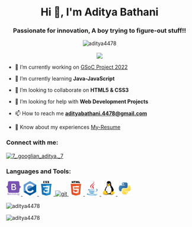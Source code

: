 <h1 align="center">Hi 👋, I'm Aditya Bathani</h1>
<h3 align="center">Passionate for innovation, A boy trying to figure-out stuff!!</h3>

<p align="center"> 
  <img src="https://komarev.com/ghpvc/?username=aditya4478&label=Profile%20views&color=0e75b6&style=flat" alt="aditya4478" /> 
</p>
<p align="center"> 
    <img align="center" src="https://i.giphy.com/media/f3iwJFOVOwuy7K6FFw/giphy.webp" />
</p>

- 🔭 I’m currently working on [GSoC Project 2022](https://summerofcode.withgoogle.com/programs/2022/projects/WC8jK0Bs)

- 🌱 I’m currently learning **Java-JavaScript**

- 👯 I’m looking to collaborate on **HTML5 & CSS3**

- 🤝 I’m looking for help with **Web Development Projects**

- 📫 How to reach me **adityabathani.4478@gmail.com**

- 📄 Know about my experiences [My-Resume](https://drive.google.com/file/d/1Xskcuep8DT3fhY-5dEp32gUCC_gETb4k/view?usp=sharing)

<h3 align="left">Connect with me:</h3>
<p align="left">
<a href="https://instagram.com/7_.googlian_aditya._7" target="blank"><img align="center" src="https://raw.githubusercontent.com/rahuldkjain/github-profile-readme-generator/master/src/images/icons/Social/instagram.svg" alt="7_.googlian_aditya._7" height="30" width="40" /></a>
</p>

<h3 align="left">Languages and Tools:</h3>
<p align="left"> <a href="https://getbootstrap.com" target="_blank" rel="noreferrer"> <img src="https://raw.githubusercontent.com/devicons/devicon/master/icons/bootstrap/bootstrap-plain-wordmark.svg" alt="bootstrap" width="40" height="40"/> </a> <a href="https://www.cprogramming.com/" target="_blank" rel="noreferrer"> <img src="https://raw.githubusercontent.com/devicons/devicon/master/icons/c/c-original.svg" alt="c" width="40" height="40"/> </a> <a href="https://www.w3schools.com/css/" target="_blank" rel="noreferrer"> <img src="https://raw.githubusercontent.com/devicons/devicon/master/icons/css3/css3-original-wordmark.svg" alt="css3" width="40" height="40"/> </a> <a href="https://git-scm.com/" target="_blank" rel="noreferrer"> <img src="https://www.vectorlogo.zone/logos/git-scm/git-scm-icon.svg" alt="git" width="40" height="40"/> </a> <a href="https://www.w3.org/html/" target="_blank" rel="noreferrer"> <img src="https://raw.githubusercontent.com/devicons/devicon/master/icons/html5/html5-original-wordmark.svg" alt="html5" width="40" height="40"/> </a> <a href="https://www.java.com" target="_blank" rel="noreferrer"> <img src="https://raw.githubusercontent.com/devicons/devicon/master/icons/java/java-original.svg" alt="java" width="40" height="40"/> </a> <a href="https://www.linux.org/" target="_blank" rel="noreferrer"> <img src="https://raw.githubusercontent.com/devicons/devicon/master/icons/linux/linux-original.svg" alt="linux" width="40" height="40"/> </a> <a href="https://www.python.org" target="_blank" rel="noreferrer"> <img src="https://raw.githubusercontent.com/devicons/devicon/master/icons/python/python-original.svg" alt="python" width="40" height="40"/> </a> </p>

<p><img align="center" src="https://github-readme-stats.vercel.app/api/top-langs?username=aditya4478&show_icons=true&locale=en&layout=compact" alt="aditya4478" /></p>

<p><img align="center" src="https://github-readme-streak-stats.herokuapp.com/?user=aditya4478&" alt="aditya4478" /></p>
